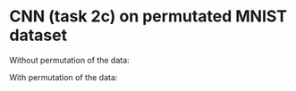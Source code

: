 # CNN (task 2c) on permutated MNIST dataset

Without permutation of the data:


With permutation of the data:
